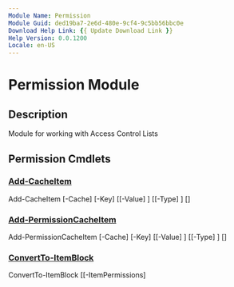 ```yaml
---
Module Name: Permission
Module Guid: ded19ba7-2e6d-480e-9cf4-9c5bb56bbc0e
Download Help Link: {{ Update Download Link }}
Help Version: 0.0.1200
Locale: en-US
---
```


# Permission Module
## Description
Module for working with Access Control Lists
## Permission Cmdlets
### [Add-CacheItem](Add-CacheItem.md)

Add-CacheItem [-Cache] <hashtable> [-Key] <Object> [[-Value] <Object>] [[-Type] <type>] [<CommonParameters>]

### [Add-PermissionCacheItem](Add-PermissionCacheItem.md)

Add-PermissionCacheItem [-Cache] <ref> [-Key] <Object> [[-Value] <Object>] [[-Type] <type>] [<CommonParameters>]

### [ConvertTo-ItemBlock](ConvertTo-ItemBlock.md)

ConvertTo-ItemBlock [[-ItemPermissions] <Object>] [-Cache] <ref> [<CommonParameters>]

### [ConvertTo-PermissionFqdn](ConvertTo-PermissionFqdn.md)

ConvertTo-PermissionFqdn [-ComputerName] <string> [-Cache] <ref> [-ThisFqdn] [<CommonParameters>]

### [Expand-Permission](Expand-Permission.md)

Expand-Permission [[-SplitBy] <string[]>] [[-GroupBy] <string>] [[-Children] <hashtable>] [-Cache] <ref> [<CommonParameters>]

### [Expand-PermissionSource](Expand-PermissionSource.md)

Expand-PermissionSource [[-RecurseDepth] <int>] [-Cache] <ref> [<CommonParameters>]

### [Find-CachedCimInstance](Find-CachedCimInstance.md)

Find-CachedCimInstance [[-ComputerName] <string>] [[-Key] <string>] [[-CimCache] <hashtable>] [[-Log] <hashtable>] [[-CacheToSearch] <string[]>]

### [Find-ResolvedIDsWithAccess](Find-ResolvedIDsWithAccess.md)

Find-ResolvedIDsWithAccess [[-ItemPath] <Object>] [[-AceGUIDsByPath] <ref>] [[-ACEsByGUID] <ref>] [[-PrincipalsByResolvedID] <ref>]

### [Find-ServerFqdn](Find-ServerFqdn.md)

Find-ServerFqdn [[-ParentCount] <ulong>] [-Cache] <ref> [<CommonParameters>]

### [Format-Permission](Format-Permission.md)

Format-Permission [[-Permission] <psobject>] [[-IgnoreDomain] <string[]>] [[-GroupBy] <string>] [[-FileFormat] <string[]>] [[-OutputFormat] <string>] [-Cache] <ref> [[-AccountProperty] <string[]>] [[-Analysis] <psobject>] [<CommonParameters>]

### [Format-TimeSpan](Format-TimeSpan.md)

Format-TimeSpan [[-TimeSpan] <timespan>] [[-UnitsToResolve] <string[]>]

### [Get-AccessControlList](Get-AccessControlList.md)

Get-AccessControlList [[-SourcePath] <hashtable>] [[-WarningCache] <hashtable>] [-Cache] <ref> [<CommonParameters>]

### [Get-CachedCimInstance](Get-CachedCimInstance.md)

Get-CachedCimInstance [[-ComputerName] <string>] [[-ClassName] <string>] [[-Namespace] <string>] [[-Query] <string>] [-KeyProperty] <string> [[-CacheByProperty] <string[]>] [-Cache] <ref> [<CommonParameters>]

### [Get-CachedCimSession](Get-CachedCimSession.md)

Get-CachedCimSession [[-ComputerName] <string>] [-Cache] <ref> [<CommonParameters>]

### [Get-PermissionPrincipal](Get-PermissionPrincipal.md)

Get-PermissionPrincipal [-Cache] <ref> [[-AccountProperty] <string[]>] [-NoGroupMembers] [<CommonParameters>]

### [Get-PermissionTrustedDomain](Get-PermissionTrustedDomain.md)

Get-PermissionTrustedDomain [-Cache] <ref> [<CommonParameters>]

### [Get-PermissionWhoAmI](Get-PermissionWhoAmI.md)

Get-PermissionWhoAmI [[-ThisHostname] <string>]

### [Get-TimeZoneName](Get-TimeZoneName.md)

Get-TimeZoneName [[-Time] <datetime>] [[-TimeZone] <ciminstance>]

### [Initialize-PermissionCache](Initialize-PermissionCache.md)

Initialize-PermissionCache [[-ThreadCount] <ushort>] [[-OutputDir] <string>] [[-TranscriptFile] <string>]

### [Invoke-PermissionAnalyzer](Invoke-PermissionAnalyzer.md)

Invoke-PermissionAnalyzer [[-AllowDisabledInheritance] <hashtable>] [[-AccountConvention] <scriptblock>] [-Cache] <ref> [<CommonParameters>]

### [Invoke-PermissionCommand](Invoke-PermissionCommand.md)

Invoke-PermissionCommand [[-Command] <string>] [-Cache] <ref> [<CommonParameters>]

### [Optimize-PermissionCache](Optimize-PermissionCache.md)

Optimize-PermissionCache [[-Fqdn] <string[]>] [-Cache] <ref> [<CommonParameters>]

### [Out-Permission](Out-Permission.md)

Out-Permission [[-OutputFormat] <string>] [[-GroupBy] <string>] [[-FormattedPermission] <hashtable>]

### [Out-PermissionFile](Out-PermissionFile.md)

Out-PermissionFile [[-OutputDir] <Object>] [[-StopWatch] <Object>] [[-Analysis] <psobject>] [-Cache] <ref> [[-ParameterDict] <hashtable>] [[-Permission] <Object>] [[-FormattedPermission] <Object>] [[-LogFileList] <Object>] [[-ReportInstanceId] <Object>] [[-SourceCount] <ulong>] [[-ParentCount] <ulong>] [[-ChildCount] <ulong>] [[-ItemCount] <ulong>] [[-FqdnCount] <ulong>] [[-AclCount] <ulong>] [[-AceCount] <ulong>] [[-IdCount] <ulong>] [[-PrincipalCount] <ulong>] [<CommonParameters>]

### [Remove-CachedCimSession](Remove-CachedCimSession.md)

Remove-CachedCimSession [[-CimCache] <hashtable>]

### [Resolve-AccessControlList](Resolve-AccessControlList.md)

Resolve-AccessControlList [-Cache] <ref> [[-AccountProperty] <string[]>] [<CommonParameters>]

### [Resolve-PermissionSource](Resolve-PermissionSource.md)

Resolve-PermissionSource [[-SourcePath] <DirectoryInfo[]>] [-Cache] <ref> [<CommonParameters>]

### [Select-PermissionPrincipal](Select-PermissionPrincipal.md)

Select-PermissionPrincipal [[-ExcludeAccount] <string[]>] [[-IncludeAccount] <string[]>] [[-IgnoreDomain] <string[]>] [-Cache] <ref> [<CommonParameters>]


